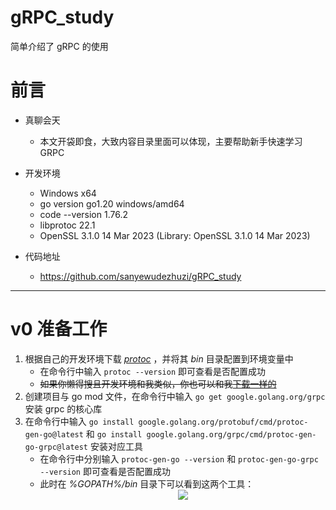 # gRPC_study
简单介绍了 gRPC 的使用

# 前言
* 真聊会天
    * 本文开袋即食，大致内容目录里面可以体现，主要帮助新手快速学习 GRPC 

* 开发环境
    * Windows x64
    * go version go1.20 windows/amd64
    * code --version 1.76.2
    * libprotoc 22.1
    * OpenSSL 3.1.0 14 Mar 2023 (Library: OpenSSL 3.1.0 14 Mar 2023)

* 代码地址
    * https://github.com/sanyewudezhuzi/gRPC_study

---

# v0 准备工作

1. 根据自己的开发环境下载 [*protoc*](https://github.com/protocolbuffers/protobuf/releases) ，并将其 *bin* 目录配置到环境变量中
    * 在命令行中输入 `protoc --version` 即可查看是否配置成功
    * ~~如果你懒得搜且开发环境和我类似，你也可以和我[下载一样的](https://github.com/protocolbuffers/protobuf/releases/download/v22.1/protoc-22.1-win64.zip)~~
2. 创建项目与 go mod 文件，在命令行中输入 `go get google.golang.org/grpc` 安装 grpc 的核心库
3. 在命令行中输入 `go install google.golang.org/protobuf/cmd/protoc-gen-go@latest` 和 `go install google.golang.org/grpc/cmd/protoc-gen-go-grpc@latest` 安装对应工具
    * 在命令行中分别输入 `protoc-gen-go --version` 和 `protoc-gen-go-grpc --version` 即可查看是否配置成功
    * 此时在 *%GOPATH%/bin* 目录下可以看到这两个工具：<div align=center><img src="https://p6-juejin.byteimg.com/tos-cn-i-k3u1fbpfcp/dbd018e7d5f240af91b7077b672291eb~tplv-k3u1fbpfcp-watermark.image?" /></div>
